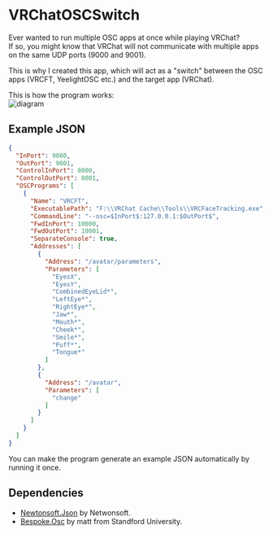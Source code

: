 # VRChatOSCSwitch
Ever wanted to run multiple OSC apps at once while playing VRChat?<br />
If so, you might know that VRChat will not communicate with multiple apps on the same UDP ports (9000 and 9001).

This is why I created this app, which will act as a "switch" between the OSC apps (VRCFT, YeelightOSC etc.) and the target app (VRChat).

This is how the program works:<br/>
![diagram](https://i.imgur.com/7Y0KDit.png)

## Example JSON
```json
{
  "InPort": 9000,
  "OutPort": 9001,
  "ControlInPort": 8000,
  "ControlOutPort": 8001,
  "OSCPrograms": [
    {
      "Name": "VRCFT",
      "ExecutablePath": "F:\\VRChat Cache\\Tools\\VRCFaceTracking.exe",
      "CommandLine": "--osc=$InPort$:127.0.0.1:$OutPort$",
      "FwdInPort": 10000,
      "FwdOutPort": 10001,
      "SeparateConsole": true,
      "Addresses": [
        {
          "Address": "/avatar/parameters",
          "Parameters": [
            "EyesX",
            "EyesY",
            "CombinedEyeLid*",
            "LeftEye*",
            "RightEye*",
            "Jaw*",
            "Mouth*",
            "Cheek*",
            "Smile*",
            "Puff*",
            "Tongue*"
          ]
        },
        {
          "Address": "/avatar",
          "Parameters": [
            "change"
          ]
        }
      ]
    }
  ]
}
```
You can make the program generate an example JSON automatically by running it once.

## Dependencies
- [Newtonsoft.Json](https://www.newtonsoft.com/json) by Netwonsoft.
- [Bespoke.Osc](https://opensoundcontrol.stanford.edu/implementations/Bespoke-OSC.html) by matt from Standford University.